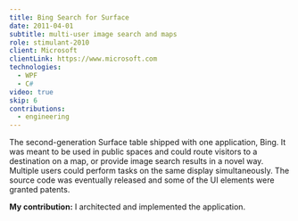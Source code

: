 ```yaml
---
title: Bing Search for Surface
date: 2011-04-01
subtitle: multi-user image search and maps
role: stimulant-2010
client: Microsoft
clientLink: https://www.microsoft.com
technologies:
  - WPF
  - C#
video: true
skip: 6
contributions:
  - engineering
---
```


The second-generation Surface table shipped with one application, Bing. It was meant to be used in public spaces and could route visitors to a destination on a map, or provide image search results in a novel way. Multiple users could perform tasks on the same display simultaneously. The source code was eventually released and some of the UI elements were granted patents.

**My contribution:** I architected and implemented the application.
